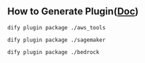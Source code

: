 ## How to Generate Plugin([Doc](https://docs.dify.ai/zh-hans/plugins/quick-start/develop-plugins))

```
dify plugin package ./aws_tools 

dify plugin package ./sagemaker

dify plugin package ./bedrock
```
